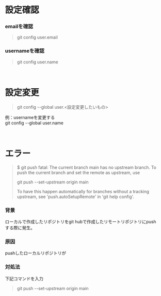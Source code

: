 # 設定確認
### emailを確認
>git config user.email

### usernameを確認
>git config user.name

<br>

# 設定変更
>git config --global user.<設定変更したいもの><br>

例：usernameを変更する<br>
git config --global user.name


<br>

# エラー

>$ git push
>fatal: The current branch main has no upstream branch.
>To push the current branch and set the remote as upstream, use
>
>   git push --set-upstream origin main
>
>To have this happen automatically for branches without a tracking
>upstream, see 'push.autoSetupRemote' in 'git help config'.

### 背景
ローカルで作成したリポジトリをgit hubで作成したリモートリポジトリにpushする際に発生。

### 原因
puahしたローカルリポジトリが

### 対処法
下記コマンドを入力
>git push --set-upstream origin main



